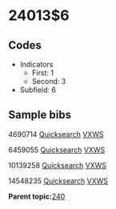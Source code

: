 # 24013$6

## Codes

-   Indicators
    -   First: 1
    -   Second: 3
-   Subfield: 6

## Sample bibs

4690714 [Quicksearch](https://search.library.yale.edu/catalog/4690714) [VXWS](http://prodorbis.library.yale.edu:7014/vxws/GetHoldingsService?bibId=4690714)

6459055 [Quicksearch](https://search.library.yale.edu/catalog/6459055) [VXWS](http://prodorbis.library.yale.edu:7014/vxws/GetHoldingsService?bibId=6459055)

10139258 [Quicksearch](https://search.library.yale.edu/catalog/10139258) [VXWS](http://prodorbis.library.yale.edu:7014/vxws/GetHoldingsService?bibId=10139258)

14548235 [Quicksearch](https://search.library.yale.edu/catalog/14548235) [VXWS](http://prodorbis.library.yale.edu:7014/vxws/GetHoldingsService?bibId=14548235)

**Parent topic:**[240](../../tags/240/240.md)

